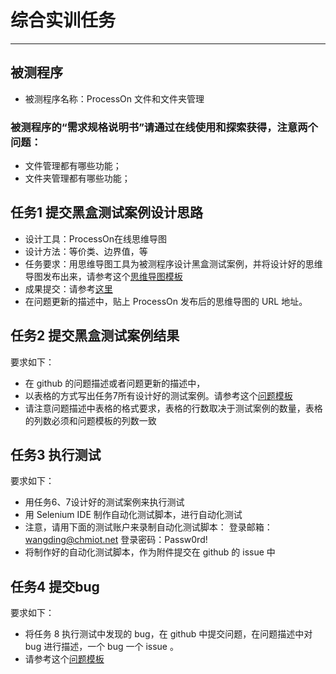 # 综合实训任务


---
## 被测程序
- 被测程序名称：ProcessOn 文件和文件夹管理
### 被测程序的“需求规格说明书”请通过在线使用和探索获得，注意两个问题：
- 文件管理都有哪些功能；
- 文件夹管理都有哪些功能；

## 任务1 提交黑盒测试案例设计思路

- 设计工具：ProcessOn在线思维导图
- 设计方法：等价类、边界值，等
- 任务要求：用思维导图工具为被测程序设计黑盒测试案例，并将设计好的思维导图发布出来，请参考这个[思维导图模板](http://processon.com/view/57c2ed08e4b0e629c466dc17)
- 成果提交：请参考[这里](https://github.com/wangding/courses/blob/master/spec.md)
- 在问题更新的描述中，贴上 ProcessOn 发布后的思维导图的 URL 地址。

## 任务2 提交黑盒测试案例结果

要求如下：
- 在 github 的问题描述或者问题更新的描述中，
- 以表格的方式写出任务7所有设计好的测试案例。请参考这个[问题模板](http://www.hostedredmine.com/issues/598961)
- 请注意问题描述中表格的格式要求，表格的行数取决于测试案例的数量，表格的列数必须和问题模板的列数一致

## 任务3 执行测试

要求如下：
- 用任务6、7设计好的测试案例来执行测试
- 用 Selenium IDE 制作自动化测试脚本，进行自动化测试
- 注意，请用下面的测试账户来录制自动化测试脚本：
        登录邮箱：wangding@chmiot.net
        登录密码：Passw0rd!
- 将制作好的自动化测试脚本，作为附件提交在 github 的 issue 中

## 任务4 提交bug

要求如下：
- 将任务 8 执行测试中发现的 bug，在 github 中提交问题，在问题描述中对 bug 进行描述，一个 bug 一个 issue 。
- 请参考这个[问题模板](http://www.hostedredmine.com/issues/598989)
